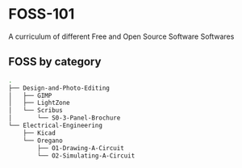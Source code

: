 FOSS-101
========

A curriculum of different Free and Open Source Software Softwares



## FOSS by category

```sh
.
├── Design-and-Photo-Editing
│   ├── GIMP
│   ├── LightZone
│   └── Scribus
│       └── S0-3-Panel-Brochure
└── Electrical-Engineering
    ├── Kicad
    └── Oregano
        ├── O1-Drawing-A-Circuit
        └── O2-Simulating-A-Circuit

```
